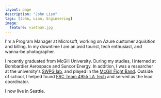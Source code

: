 ```yaml
---
layout: page
description: "John Lian"
tags: [John, Lian, Engineering]
image:
  feature: vietnam.jpg
---
```


I'm a Program Manager at Microsoft, working on Azure customer aquisition and billing. In my downtime I am an avid tourist, tech enthusiast, and wanna-be photographer. 

I recently graduated from McGill University. During my studies, I interned at Bombardier Aerospace and Suncor Energy. In addition, I was a researcher at the university's [SWPG lab](https://mcgill.ca/mecheng/research/researchlabs/swpg), and played in the [McGill Fight Band](http://www.mcgillathletics.ca/sports/2012/12/6/GEN_1206121625.aspx). Outside of school, I helped found [FRC Team 4955 LA Tech](http://www.frc4955.com) and served as the lead coordinator. 

I now live in Seattle.

